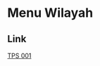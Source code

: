 # Menu Wilayah

## Link

[TPS 001](https://github.com/gigit-pemilu/pemilu-2024-92-papua-barat/tree/main/pileg-dpr/hitung-suara/sub/92-papua-barat/sub/06-teluk-bintuni/sub/17-masyeta/sub/2003-kalibiru/sub/001-tps)

